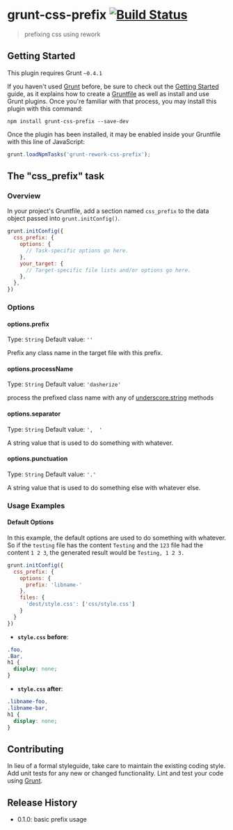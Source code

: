 # grunt-css-prefix [![Build Status](https://travis-ci.org/anasnakawa/grunt-css-prefix.png)](https://travis-ci.org/anasnakawa/grunt-css-prefix.png)

> prefixing css using rework

## Getting Started
This plugin requires Grunt `~0.4.1`

If you haven't used [Grunt](http://gruntjs.com/) before, be sure to check out the [Getting Started](http://gruntjs.com/getting-started) guide, as it explains how to create a [Gruntfile](http://gruntjs.com/sample-gruntfile) as well as install and use Grunt plugins. Once you're familiar with that process, you may install this plugin with this command:

```shell
npm install grunt-css-prefix --save-dev
```

Once the plugin has been installed, it may be enabled inside your Gruntfile with this line of JavaScript:

```js
grunt.loadNpmTasks('grunt-rework-css-prefix');
```

## The "css_prefix" task

### Overview
In your project's Gruntfile, add a section named `css_prefix` to the data object passed into `grunt.initConfig()`.

```js
grunt.initConfig({
  css_prefix: {
    options: {
      // Task-specific options go here.
    },
    your_target: {
      // Target-specific file lists and/or options go here.
    },
  },
})
```

### Options

#### options.prefix
Type: `String`
Default value: `''`

Prefix any class name in the target file with this prefix.

#### options.processName
Type: `String`
Default value: `'dasherize'`

process the prefixed class name with any of [underscore.string](https://github.com/epeli/underscore.string) methods

#### options.separator
Type: `String`
Default value: `',  '`

A string value that is used to do something with whatever.

#### options.punctuation
Type: `String`
Default value: `'.'`

A string value that is used to do something else with whatever else.

### Usage Examples

#### Default Options
In this example, the default options are used to do something with whatever. So if the `testing` file has the content `Testing` and the `123` file had the content `1 2 3`, the generated result would be `Testing, 1 2 3.`

```js
grunt.initConfig({
  css_prefix: {
    options: {
      prefix: 'libname-'
    },
    files: {
      'dest/style.css': ['css/style.css']
    }
  }
})
```

* **`style.css` before**:

```css
.foo,
.Bar,
h1 {
  display: none;
}
```

* **`style.css` after**:

```css
.libname-foo,
.libname-bar,
h1 {
  display: none;
}
```

## Contributing
In lieu of a formal styleguide, take care to maintain the existing coding style. Add unit tests for any new or changed functionality. Lint and test your code using [Grunt](http://gruntjs.com/).

## Release History

* 0.1.0: basic prefix usage